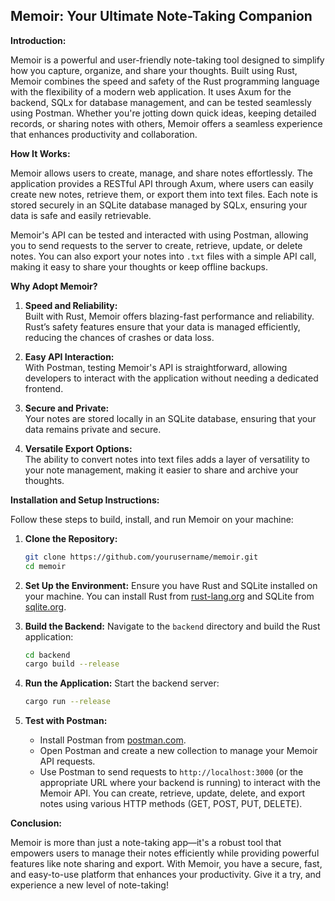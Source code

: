 ## Memoir: Your Ultimate Note-Taking Companion

**Introduction:**

Memoir is a powerful and user-friendly note-taking tool designed to simplify how you capture, organize, and share your thoughts. Built using Rust, Memoir combines the speed and safety of the Rust programming language with the flexibility of a modern web application. It uses Axum for the backend, SQLx for database management, and can be tested seamlessly using Postman. Whether you're jotting down quick ideas, keeping detailed records, or sharing notes with others, Memoir offers a seamless experience that enhances productivity and collaboration.

**How It Works:**

Memoir allows users to create, manage, and share notes effortlessly. The application provides a RESTful API through Axum, where users can easily create new notes, retrieve them, or export them into text files. Each note is stored securely in an SQLite database managed by SQLx, ensuring your data is safe and easily retrievable. 

Memoir's API can be tested and interacted with using Postman, allowing you to send requests to the server to create, retrieve, update, or delete notes. You can also export your notes into `.txt` files with a simple API call, making it easy to share your thoughts or keep offline backups.

**Why Adopt Memoir?**

1. **Speed and Reliability:**  
   Built with Rust, Memoir offers blazing-fast performance and reliability. Rust’s safety features ensure that your data is managed efficiently, reducing the chances of crashes or data loss.

2. **Easy API Interaction:**  
   With Postman, testing Memoir's API is straightforward, allowing developers to interact with the application without needing a dedicated frontend.

3. **Secure and Private:**  
   Your notes are stored locally in an SQLite database, ensuring that your data remains private and secure.

4. **Versatile Export Options:**  
   The ability to convert notes into text files adds a layer of versatility to your note management, making it easier to share and archive your thoughts.

**Installation and Setup Instructions:**

Follow these steps to build, install, and run Memoir on your machine:

1. **Clone the Repository:**
   ```bash
   git clone https://github.com/yourusername/memoir.git
   cd memoir
   ```

2. **Set Up the Environment:**
   Ensure you have Rust and SQLite installed on your machine. You can install Rust from [rust-lang.org](https://www.rust-lang.org/) and SQLite from [sqlite.org](https://sqlite.org/).

3. **Build the Backend:**
   Navigate to the `backend` directory and build the Rust application:
   ```bash
   cd backend
   cargo build --release
   ```

4. **Run the Application:**
   Start the backend server:
   ```bash
   cargo run --release
   ```

5. **Test with Postman:**
   - Install Postman from [postman.com](https://www.postman.com/).
   - Open Postman and create a new collection to manage your Memoir API requests.
   - Use Postman to send requests to `http://localhost:3000` (or the appropriate URL where your backend is running) to interact with the Memoir API. You can create, retrieve, update, delete, and export notes using various HTTP methods (GET, POST, PUT, DELETE).

**Conclusion:**

Memoir is more than just a note-taking app—it's a robust tool that empowers users to manage their notes efficiently while providing powerful features like note sharing and export. With Memoir, you have a secure, fast, and easy-to-use platform that enhances your productivity. Give it a try, and experience a new level of note-taking!

